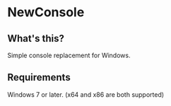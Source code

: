 NewConsole
==========

What's this?
------------

Simple console replacement for Windows.

Requirements
------------

Windows 7 or later. (x64 and x86 are both supported)
